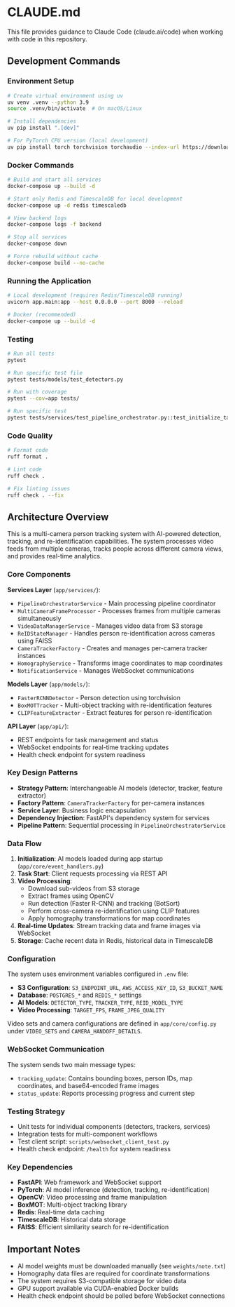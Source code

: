# CLAUDE.md

This file provides guidance to Claude Code (claude.ai/code) when working with code in this repository.

## Development Commands

### Environment Setup
```bash
# Create virtual environment using uv
uv venv .venv --python 3.9
source .venv/bin/activate  # On macOS/Linux

# Install dependencies
uv pip install ".[dev]"

# For PyTorch CPU version (local development)
uv pip install torch torchvision torchaudio --index-url https://download.pytorch.org/whl/cpu
```

### Docker Commands
```bash
# Build and start all services
docker-compose up --build -d

# Start only Redis and TimescaleDB for local development
docker-compose up -d redis timescaledb

# View backend logs
docker-compose logs -f backend

# Stop all services
docker-compose down

# Force rebuild without cache
docker-compose build --no-cache
```

### Running the Application
```bash
# Local development (requires Redis/TimescaleDB running)
uvicorn app.main:app --host 0.0.0.0 --port 8000 --reload

# Docker (recommended)
docker-compose up --build -d
```

### Testing
```bash
# Run all tests
pytest

# Run specific test file
pytest tests/models/test_detectors.py

# Run with coverage
pytest --cov=app tests/

# Run specific test
pytest tests/services/test_pipeline_orchestrator.py::test_initialize_task
```

### Code Quality
```bash
# Format code
ruff format .

# Lint code
ruff check .

# Fix linting issues
ruff check . --fix
```

## Architecture Overview

This is a multi-camera person tracking system with AI-powered detection, tracking, and re-identification capabilities. The system processes video feeds from multiple cameras, tracks people across different camera views, and provides real-time analytics.

### Core Components

**Services Layer** (`app/services/`):
- `PipelineOrchestratorService` - Main processing pipeline coordinator
- `MultiCameraFrameProcessor` - Processes frames from multiple cameras simultaneously
- `VideoDataManagerService` - Manages video data from S3 storage
- `ReIDStateManager` - Handles person re-identification across cameras using FAISS
- `CameraTrackerFactory` - Creates and manages per-camera tracker instances
- `HomographyService` - Transforms image coordinates to map coordinates
- `NotificationService` - Manages WebSocket communications

**Models Layer** (`app/models/`):
- `FasterRCNNDetector` - Person detection using torchvision
- `BoxMOTTracker` - Multi-object tracking with re-identification features
- `CLIPFeatureExtractor` - Extract features for person re-identification

**API Layer** (`app/api/`):
- REST endpoints for task management and status
- WebSocket endpoints for real-time tracking updates
- Health check endpoint for system readiness

### Key Design Patterns

- **Strategy Pattern**: Interchangeable AI models (detector, tracker, feature extractor)
- **Factory Pattern**: `CameraTrackerFactory` for per-camera instances
- **Service Layer**: Business logic encapsulation
- **Dependency Injection**: FastAPI's dependency system for services
- **Pipeline Pattern**: Sequential processing in `PipelineOrchestratorService`

### Data Flow

1. **Initialization**: AI models loaded during app startup (`app/core/event_handlers.py`)
2. **Task Start**: Client requests processing via REST API
3. **Video Processing**: 
   - Download sub-videos from S3 storage
   - Extract frames using OpenCV
   - Run detection (Faster R-CNN) and tracking (BotSort)
   - Perform cross-camera re-identification using CLIP features
   - Apply homography transformations for map coordinates
4. **Real-time Updates**: Stream tracking data and frame images via WebSocket
5. **Storage**: Cache recent data in Redis, historical data in TimescaleDB

### Configuration

The system uses environment variables configured in `.env` file:
- **S3 Configuration**: `S3_ENDPOINT_URL`, `AWS_ACCESS_KEY_ID`, `S3_BUCKET_NAME`
- **Database**: `POSTGRES_*` and `REDIS_*` settings
- **AI Models**: `DETECTOR_TYPE`, `TRACKER_TYPE`, `REID_MODEL_TYPE`
- **Video Processing**: `TARGET_FPS`, `FRAME_JPEG_QUALITY`

Video sets and camera configurations are defined in `app/core/config.py` under `VIDEO_SETS` and `CAMERA_HANDOFF_DETAILS`.

### WebSocket Communication

The system sends two main message types:
- `tracking_update`: Contains bounding boxes, person IDs, map coordinates, and base64-encoded frame images
- `status_update`: Reports processing progress and current step

### Testing Strategy

- Unit tests for individual components (detectors, trackers, services)
- Integration tests for multi-component workflows
- Test client script: `scripts/websocket_client_test.py`
- Health check endpoint: `/health` for system readiness

### Key Dependencies

- **FastAPI**: Web framework and WebSocket support
- **PyTorch**: AI model inference (detection, tracking, re-identification)
- **OpenCV**: Video processing and frame manipulation
- **BoxMOT**: Multi-object tracking library
- **Redis**: Real-time data caching
- **TimescaleDB**: Historical data storage
- **FAISS**: Efficient similarity search for re-identification

## Important Notes

- AI model weights must be downloaded manually (see `weights/note.txt`)
- Homography data files are required for coordinate transformations
- The system requires S3-compatible storage for video data
- GPU support available via CUDA-enabled Docker builds
- Health check endpoint should be polled before WebSocket connections